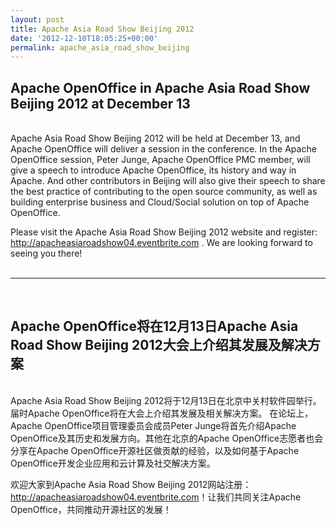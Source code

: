 ```yaml
---
layout: post
title: Apache Asia Road Show Beijing 2012
date: '2012-12-10T18:05:25+00:00'
permalink: apache_asia_road_show_beijing
---
```

<h2>Apache OpenOffice in Apache Asia Road Show Beijing 2012 at December 13</h2> 
  <div id=":1xa"> 
    <p> <br />
Apache Asia Road Show Beijing 2012 will be held at December 13, and Apache OpenOffice will deliver a session in the conference. In the Apache OpenOffice session, Peter Junge, Apache OpenOffice PMC member, will give a speech to introduce Apache OpenOffice, its history and way in Apache. And other contributors in Beijing will also give their speech to share the best practice of contributing to the open source community, as well as building enterprise business and Cloud/Social solution on top of Apache OpenOffice.<br /> </p> 
    <p>Please visit the Apache Asia Road Show Beijing 2012 website and register: <a href="http://apacheasiaroadshow04.eventbrite.com" target="_blank">http://apacheasiaroadshow04.<wbr />eventbrite.com</a> . We are looking forward to seeing you there!<br /> <br /> </p><hr /><br /> 
    <h2>
Apache OpenOffice将在12月13日Apache Asia Road Show Beijing 2012大会上介绍其发展及解决方案</h2> 
    <p> <br />
Apache Asia Road Show Beijing 2012将于12月13日在北京中关村软件园举行。<wbr />届时Apache OpenOffice将在大会上介绍其发展及相关解决方案。 在论坛上，Apache OpenOffice项目管理委员会成员Peter Junge将首先介绍Apache OpenOffice及其历史和发展方向。<wbr />其他在北京的Apache OpenOffice志愿者也会分享在Apache OpenOffice开源社区做贡献的经验，<wbr />以及如何基于Apache OpenOffice开发企业应用和云计算及社交解决方案。 </p> 
    <p>欢迎大家到Apache Asia Road Show Beijing 2012网站注册： <a href="http://apacheasiaroadshow04.eventbrite.com" target="_blank">http://apacheasiaroadshow04.<wbr />eventbrite.com</a>！让我们共同关注Apache OpenOffice，共同推动开源社区的发展！<br /> <br /></p> 
  </div>
